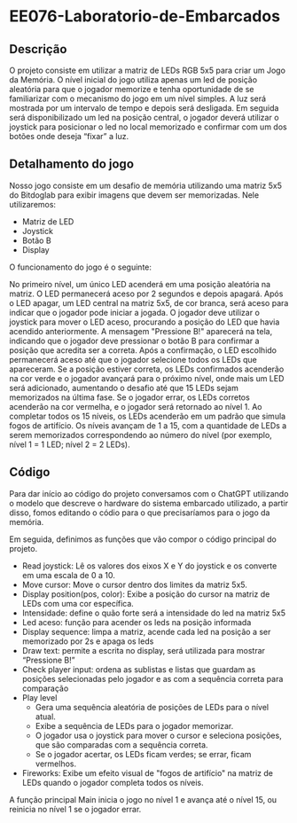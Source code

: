 # EE076-Laboratorio-de-Embarcados

## Descrição

O projeto consiste em utilizar a matriz de LEDs RGB 5x5 para criar um Jogo da Memória. O nível inicial do jogo utiliza apenas um led de posição aleatória para que o jogador memorize e tenha oportunidade de se familiarizar com o mecanismo do jogo em um nível simples. A luz será mostrada por um intervalo de tempo e depois será desligada. Em seguida será disponibilizado um led na posição central, o jogador deverá utilizar o joystick para posicionar o led no local memorizado e confirmar com um dos botões onde deseja “fixar” a luz. 

## Detalhamento do jogo
Nosso jogo consiste em um desafio de memória utilizando uma matriz 5x5 do Bitdoglab para exibir imagens que devem ser memorizadas. Nele utilizaremos:
- Matriz de LED
- Joystick
- Botão B
- Display


O funcionamento do jogo é o seguinte:

No primeiro nível, um único LED acenderá em uma posição aleatória na matriz.
O LED permanecerá aceso por 2 segundos e depois apagará.
Após o LED apagar, um LED central na matriz 5x5, de cor branca, será aceso para indicar que o jogador pode iniciar a jogada.
O jogador deve utilizar o joystick para mover o LED aceso, procurando a posição do LED que havia acendido anteriormente.
A mensagem "Pressione B!" aparecerá na tela, indicando que o jogador deve pressionar o botão B para confirmar a posição que acredita ser a correta.
Após a confirmação, o LED escolhido permanecerá aceso até que o jogador selecione todos os LEDs que apareceram.
Se a posição estiver correta, os LEDs confirmados acenderão na cor verde e o jogador avançará para o próximo nível, onde mais um LED será adicionado, aumentando o desafio até que 15 LEDs sejam memorizados na última fase.
Se o jogador errar, os LEDs corretos acenderão na cor vermelha, e o jogador será retornado ao nível 1.
Ao completar todos os 15 níveis, os LEDs acenderão em um padrão que simula fogos de artifício.
Os níveis avançam de 1 a 15, com a quantidade de LEDs a serem memorizados correspondendo ao número do nível (por exemplo, nível 1 = 1 LED; nível 2 = 2 LEDs).


## Código

Para dar início ao código do projeto conversamos com o ChatGPT utilizando o modelo que descreve o hardware do sistema embarcado utilizado, a partir disso, fomos editando o códio para o que precisaríamos para o jogo da memória.

Em seguida, definimos as funções que vão compor o código principal do projeto. 
- Read joystick: Lê os valores dos eixos X e Y do joystick e os converte em uma escala de 0 a 10.
- Move cursor: Move o cursor dentro dos limites da matriz 5x5.
- Display position(pos, color): Exibe a posição do cursor na matriz de LEDs com uma cor específica.
- Intensidade: define o quão forte será a intensidade do led na matriz 5x5
- Led aceso: função para acender os leds na posição informada
- Display sequence: limpa a matriz, acende cada led na posição a ser memorizado por 2s e apaga os leds
- Draw text: permite a escrita no display, será utilizada para mostrar “Pressione B!”
- Check player input: ordena as sublistas e listas que guardam as posições selecionadas pelo jogador e as com a sequência correta para comparação 
- Play level
  - Gera uma sequência aleatória de posições de LEDs para o nível atual.
  - Exibe a sequência de LEDs para o jogador memorizar.
  - O jogador usa o joystick para mover o cursor e seleciona posições, que são comparadas com a sequência correta.
  - Se o jogador acertar, os LEDs ficam verdes; se errar, ficam vermelhos.
- Fireworks: Exibe um efeito visual de "fogos de artifício" na matriz de LEDs quando o jogador completa todos os níveis.

A função principal Main inicia o jogo no nível 1 e avança até o nível 15, ou reinicia no nível 1 se o jogador errar.


